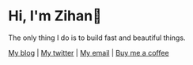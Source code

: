 # Hi, I'm Zihan🚀

The only thing I do is to build fast and beautiful things.

[My blog](https://zihan.ga) | [My twitter](https://twitter.com/zihanch) | [My email](mailto:me@zihan.ga) | [Buy me a coffee](https://ko-fi.com/zihanch)
